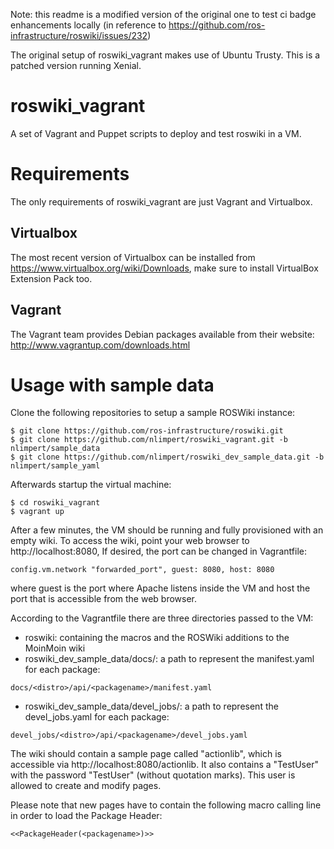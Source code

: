 Note: this readme is a modified version of the original one to test ci badge enhancements locally
(in reference to https://github.com/ros-infrastructure/roswiki/issues/232)

The original setup of roswiki_vagrant makes use of Ubuntu Trusty. This is a patched version running Xenial.

roswiki_vagrant
===============
A set of Vagrant and Puppet scripts to deploy and test roswiki in a VM.

Requirements
============

The only requirements of roswiki_vagrant are just Vagrant and Virtualbox.

Virtualbox
----------
The most recent version of Virtualbox can be installed from
https://www.virtualbox.org/wiki/Downloads, make sure to install VirtualBox Extension Pack too.


Vagrant
-------
The Vagrant team provides Debian packages available from their
website: http://www.vagrantup.com/downloads.html


Usage with sample data
===
Clone the following repositories to setup a sample ROSWiki instance:

```
$ git clone https://github.com/ros-infrastructure/roswiki.git
$ git clone https://github.com/nlimpert/roswiki_vagrant.git -b nlimpert/sample_data
$ git clone https://github.com/nlimpert/roswiki_dev_sample_data.git -b nlimpert/sample_yaml
```

Afterwards startup the virtual machine:
```
$ cd roswiki_vagrant
$ vagrant up
```

After a few minutes, the VM should be running and fully provisioned with an empty wiki.
To access the wiki, point your web browser to http://localhost:8080, If desired, the port
can be changed in Vagrantfile:

```
config.vm.network "forwarded_port", guest: 8080, host: 8080
```
where guest is the port where Apache listens inside the VM and host the port that is
accessible from the web browser.

According to the Vagrantfile there are three directories passed to the VM:
- roswiki: containing the macros and the ROSWiki additions to the MoinMoin wiki
- roswiki_dev_sample_data/docs/: a path to represent the manifest.yaml for each package:
```
docs/<distro>/api/<packagename>/manifest.yaml
```
- roswiki_dev_sample_data/devel_jobs/: a path to represent the devel_jobs.yaml for each package:
```
devel_jobs/<distro>/api/<packagename>/devel_jobs.yaml
```


The wiki should contain a sample page called "actionlib", which is accessible via http://localhost:8080/actionlib.
It also contains a "TestUser" with the password "TestUser" (without quotation marks). This user is allowed to create and modify pages.

Please note that new pages have to contain the following macro calling line in order to load the Package Header:
```
<<PackageHeader(<packagename>)>>
```
